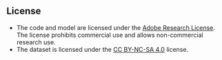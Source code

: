## License

- The code and model are licensed under the [Adobe Research License](./LICENSE.md). The license prohibits commercial use and allows non-commercial research use. 
- The dataset is licensed under the [CC BY-NC-SA 4.0](https://creativecommons.org/licenses/by-nc-sa/4.0/legalcode) license.
